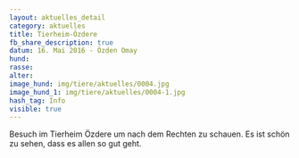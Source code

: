 ```yaml
---
layout: aktuelles_detail
category: aktuelles
title: Tierheim-Özdere
fb_share_description: true
datum: 16. Mai 2016 - Özden Omay
hund:
rasse:
alter:
image_hund: img/tiere/aktuelles/0004.jpg
image_hund_1: img/tiere/aktuelles/0004-1.jpg
hash_tag: Info
visible: true
---
```


Besuch im Tierheim Özdere um nach dem Rechten zu schauen. Es ist schön zu sehen, dass es allen so gut geht.
